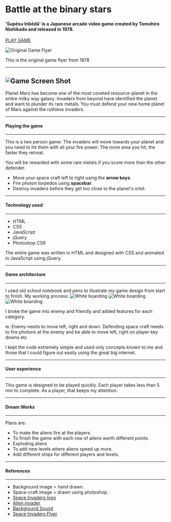 # Battle at the binary stars 

#### 'Supēsu Inbēdā' is a Japanese arcade video game created by Tomohiro Nishikado and released in 1978. 

[PLAY GAME](https://warb1rd.github.io/Space_Invaders/)

![Original Game Flyer](Images/Space_Invaders_flyer_1978.jpg)

This is the original game flyer from 1978

---
![Game Screen Shot](Images/Game.png)
---
Planet Mars has become one of the most coveted resource-planet in the entire milky way galaxy. Invaders from beyond have identified the planet and want to plunder its rare metals. You must defend your new home planet of Mars against the ruthless invaders.

---
#### Playing the game
---

This is a two person game:
The invaders will move towards your planet and you need to hit them with all your fire power. The more area you hit, the faster they retreat.

You will be rewarded with some rare metals if you score more than the other defender. 

* Move your space craft left to right using the  **arrow keys**.
* Fire photon torpedos using **spacebar**.
* Destroy invaders before they get too close to the planet's orbit.

---
#### Technology used
---
* HTML
* CSS
* JavaScript
* jQuery
* Photoshop CS6

The entire game was written in HTML and designed with CSS and animated in JavaScript using jQuery.

---
#### Game architecture
---
I used old school notebook and pens to illustrate my game design from start to finish. My working process:
![White boarding](Images/Drawing1.jpg)
![White boarding](Images/Drawing2.jpg)
![White boarding](Images/Drawing3.jpg)

I broke the game into enemy and friendly and added features for each category. 

ie. Enemy needs to move left, right and down. Defending space craft needs to fire photons at the enemy and be able to move left, right on player key downs etc

I kept the code extremely simple and used only concepts known to me and those that I could figure out easily using the great big internet.

---
#### User experience
---
This game is designed to be played quickly. Each player takes less than 5 min to complete. As a player, that keeps my attention.

---
#### Dream Works
---
Plans are:  

* To make the aliens fire at the players. 
* To finish the game with each row of aliens worth different points. 
* Exploding aliens
* To add new levels where aliens speed up more. 
* Add different ships for different players and levels. 

---
#### References
---
* Background image = hand drawn.
* Space-craft image = drawn using photoshop.
* [Space Invaders logo](http://www.classicgaming.cc/classics/space-invaders/images/space-invaders-logo.png)
* [Alien invader](https://www.destructoid.com//ul/478638-h1.jpg')
* [Background Sound](http://www.classicgaming.cc/classics/space-invaders/sounds)
* [Space Invaders Flyer](https://en.wikipedia.org/wiki/Space_Invaders#/media/File:Space_Invaders_flyer,_1978.jpg)



 


